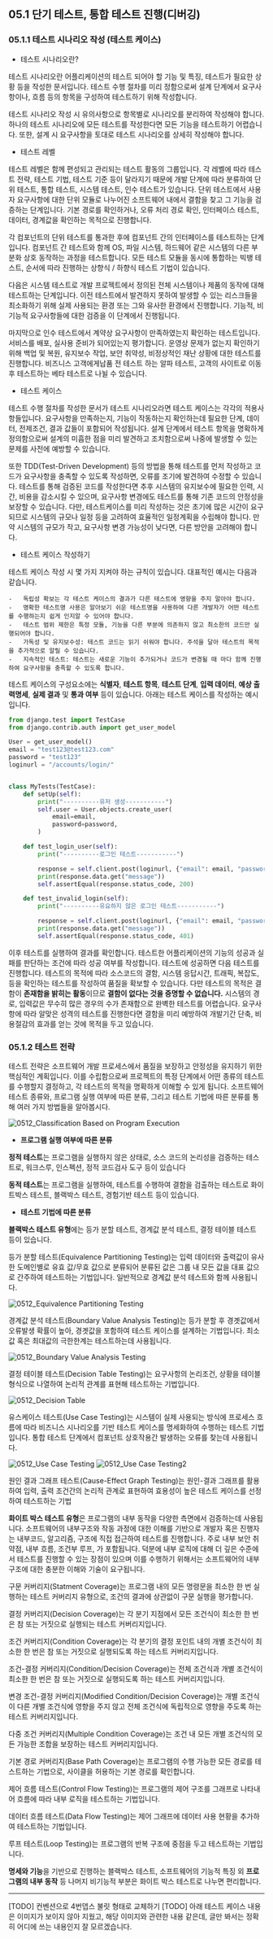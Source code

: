## 05.1 단기 테스트, 통합 테스트 진행(디버깅)

### 05.1.1 테스트 시나리오 작성 (테스트 케이스)



- 테스트 시나리오란?

테스트 시나리오란 어플리케이션의 테스트 되어야 할 기능 및 특징, 테스트가 필요한 상황 등을 작성한 문서입니다. 테스트 수행 절차를 미리 정함으로써 설계 단계에서 요구사항이나, 흐름 등의 항목을 구성하여 테스트하기 위해 작성합니다.

테스트 시나리오 작성 시 유의사항으로 항목별로 시나리오를 분리하여 작성해야 합니다. 하나의 테스트 시나리오에 모든 테스트를 작성한다면 모든 기능을 테스트하기 어렵습니다. 또한, 설계 시 요구사항을 토대로 테스트 시나리오를 상세히 작성해야 합니다.

- 테스트 레벨

테스트 레벨은 함께 편성되고 관리되는 테스트 활동의 그룹입니다. 각 레벨에 따라 테스트 전략, 테스트 기법, 테스트 기준 등이 달라지기 때문에 개발 단계에 따라 분류하여 단위 테스트, 통합 테스트, 시스템 테스트, 인수 테스트가 있습니다. 단위 테스트에서 사용자 요구사항에 대한 단위 모듈로 나누어진 소프트웨어 내에서 결함을 찾고 그 기능을 검증하는 단계입니다. 기본 경로를 확인하거나, 오류 처리 경로 확인, 인터페이스 테스트, 데이터, 경계값을 확인하는 목적으로 진행합니다.  

각 컴포넌트의 단위 테스트를 통과한 후에 컴포넌트 간의 인터페이스를 테스트하는 단계입니다. 컴포넌트 간 테스트와 함께 OS, 파일 시스템, 하드웨어 같은 시스템의 다른 부분화 상호 동작하는 과정을 테스트합니다. 모든 테스트 모듈을 동시에 통합하는 빅뱅 테스트, 순서에 따라 진행하는 상향식 / 하향식 테스트 기법이 있습니다.  

다음은 시스템 테스트로 개발 프로젝트에서 정의된 전체 시스템이나 제품의 동작에 대해 테스트하는 단계입니다. 이전 테스트에서 발견하지 못하여 발생할 수 있는 리스크들을 최소화하기 위해 실제 사용되는 환경 또는 그와 유사한 환경에서 진행합니다. 기능적, 비기능적 요구사항들에 대한 검증을 이 단계에서 진행됩니다.  

마지막으로 인수 테스트에서 계약상 요구사항이 만족하였는지 확인하는 테스트입니다. 서비스를 배포, 실사용 준비가 되어있는지 평가합니다. 운영상 문제가 없는지 확인하기 위해 백업 및 복원, 유지보수 작업, 보안 취약성, 비정상적인 재난 상황에 대한 테스트를 진행합니다. 비즈니스 고객에게납품 전 테스트 하는 알파 테스트, 고객의 사이트로 이동 후 테스트하는 베타 테스트로 나뉠 수 있습니다.

- 테스트 케이스

테스트 수행 절차를 작성한 문서가 테스트 시나리오라면 테스트 케이스는 각각의 적용사항들입니다. 요구사항을 만족하는지, 기능이 작동하는지 확인하는데 필요한 단계, 데이터, 전제조건, 결과 값들이 포함되어 작성됩니다. 설계 단계에서 테스트 항목을 명확하게 정의함으로써 설계의 미흡한 점을 미리 발견하고 조치함으로써 나중에 발생할 수 있는 문제를 사전에 예방할 수 있습니다.  

또한 TDD(Test-Driven Development) 등의 방법을 통해 테스트를 먼저 작성하고 코드가 요구사항을 충족할 수 있도록 작성하면, 오류를 조기에 발견하여 수정할 수 있습니다. 테스트를 통해 검증된 코드를 작성한다면 추후 시스템의 유지보수에 필요한 인력, 시간, 비용을 감소시킬 수 있으며, 요구사항 변경에도 테스트를 통해 기존 코드의 안정성을 보장할 수 있습니다. 다만, 테스트케이스를 미리 작성하는 것은 초기에 많은 시간이 요구되므로 시스템의 규모나 일정 등을 고려하여 효율적인 일정계획을 수립해야 합니다. 만약 시스템의 규모가 작고, 요구사항 변경 가능성이 낮다면, 다른 방안을 고려해야 합니다.

- 테스트 케이스 작성하기

테스트 케이스 작성 시 몇 가지 지켜야 하는 규칙이 있습니다. 대표적인 예시는 다음과 같습니다.

```
-   독립성 확보는 각 테스트 케이스의 결과가 다른 테스트에 영향을 주지 말아야 합니다.
-   명확한 테스트명 사용은 알아보기 쉬운 테스트명을 사용하여 다른 개발자가 어떤 테스트를 수행하는지 쉽게 인지알 수 있어야 합니다.
-   테스트 범위 제한은 특정 모듈, 기능을 다른 부분에 의존하지 않고 최소한의 코드만 실행되어야 합니다.
-   가독성 및 유지보수성: 테스트 코드는 읽기 쉬워야 합니다. 주석을 달아 테스트의 목적을 추가적으로 알릴 수 있습니다.
-   지속적인 테스트: 테스트는 새로운 기능이 추가되거나 코드가 변경될 때 마다 함께 진행하여 요구사항을 충족할 수 있도록 합니다.
```

테스트 케이스의 구성요소에는 **식별자**, **테스트 항목**, **테스트 단계**, **입력 데이터**, **예상 출력명세**, **실제 결과** 및 **통과 여부** 등이 있습니다. 아래는 테스트 케이스를 작성하는 예시입니다.

```python
from django.test import TestCase
from django.contrib.auth import get_user_model

User = get_user_model()
email = "test123@test123.com"
password = "test123"
loginurl = "/accounts/login/"


class MyTests(TestCase):
    def setUp(self):
        print("----------유저 생성-----------")
        self.user = User.objects.create_user(
            email=email,
            password=password,
        )

    def test_login_user(self):
        print("----------로그인 테스트-----------")

        response = self.client.post(loginurl, {"email": email, "password": password})
        print(response.data.get("message"))
        self.assertEqual(response.status_code, 200)

    def test_invalid_login(self):
        print("----------유요하지 않은 로그인 테스트-----------")

        response = self.client.post(loginurl, {"email": email, "password": "tste123"})
        print(response.data.get("message"))
        self.assertEqual(response.status_code, 401)
```

이후 테스트를 실행하여 결과를 확인합니다. 테스트한 어플리케이션의 기능의 성공과 실패를 판단하는 조건에 따라 성공 여부를 작성합니다. 테스트에 성공하면 다음 테스트를 진행합니다. 테스트의 목적에 따라 소스코드의 결함, 시스템 응답시간, 트래픽, 복잡도, 등을 확인하는 테스트를 작성하여 품질을 확보할 수 있습니다. 다만 테스트의 목적은 결함이 **존재함을 밝히는 활동**이므로 **결함이 없다는 것을 증명할 수 없습니다.** 시스템의 경로, 입력값은 무수히 많은 경우의 수가 존재함으로 완벽한 테스트를 어렵습니다. 요구사항에 따라 알맞은 성격의 테스트를 진행한다면 결함을 미리 예방하여 개발기간 단축, 비용절감의 효과를 얻는 것에 목적을 두고 있습니다.

### 05.1.2 테스트 전략

테스트 전략은 소프트웨어 개발 프로세스에서 품질을 보장하고 안정성을 유지하기 위한 핵심적인 계획입니다. 이를 수립함으로써 프로젝트의 특정 단계에서 어떤 종류의 테스트를 수행할지 결정하고, 각 테스트의 목적을 명확하게 이해할 수 있게 됩니다. 소프트웨어 테스트 종류와, 프로그램 실행 여부에 따른 분류, 그리고 테스트 기법에 따른 분류를 통해 여러 가지 방법들을 알아봅시다.

![0512_Classification Based on Program Execution](https://github.com/I-always-have-a-plan/ialwayshaveaplan/blob/write/image/0512_Classification%20Based%20on%20Program%20Execution.png?raw=true)

- **프로그램 실행 여부에 따른 분류**

**정적 테스트**는 프로그램을 실행하지 않은 상태로, 소스 코드의 논리성을 검증하는 테스트로, 워크스루, 인스펙션, 정적 코드검사 도구 등이 있습니다

**동적 테스트**는 프로그램을 실행하여, 테스트를 수행하여 결함을 검출하는 테스트로  화이트박스 테스트, 블랙박스 테스트, 경험기반 테스트 등이 있습니다.

- **테스트 기법에 따른 분류**

**블랙박스 테스트 유형**에는 등가 분할 테스트, 경계값 분석 테스트, 결정 테이블 테스트 등이 있습니다.

등가 분할 테스트(Equivalence Partitioning Testing)는 입력 데이터와 출력값이 유사한 도메인별로 유효 값/무효 값으로 분류되어 분류된 값은 그룹 내 모든 값을 대표 값으로 간주하여 테스트하는 기법입니다. 일반적으로 경계값 분석 테스트와 함께 사용됩니다.

![0512_Equivalence Partitioning Testing](https://github.com/I-always-have-a-plan/ialwayshaveaplan/blob/write/image/0512_Equivalence%20Partitioning%20Testing.png?raw=true)

경계값 분석 테스트(Boundary Value Analysis Testing)는 등가 분할 후 경곗값에서 오류발생 확률이 높아, 경곗값을 포함하여 테스트 케이스를 설계하는 기법입니다. 최소값 혹은 최대값의 극한한계는 테스트하는데 사용됩니다.

![0512_Boundary Value Analysis Testing](https://github.com/I-always-have-a-plan/ialwayshaveaplan/blob/write/image/0512_Boundary%20Value%20Analysis%20Testing.png?raw=true)

결정 테이블 테스트(Decision Table Testing)는 요구사항의 논리조건, 상황을 테이블 형식으로 나열하여 논리적 관계를 표현해 테스트하는 기법입니다.

![0512_Decision Table](https://github.com/I-always-have-a-plan/ialwayshaveaplan/blob/write/image/0512_Decision%20Table.png?raw=true)

유스케이스 테스트(Use Case Testing)는 시스템이 실제 사용되는 방식에 프로세스 흐름에 따라 비즈니스 시나리오를 기반 테스트 케이스를 명세화하여 수행하는 테스트 기법입니다. 통합 테스트 단계에서 컴포넌트 상호작용간 발생하는 오류를 찾는데 사용됩니다.

![0512_Use Case Testing](https://github.com/I-always-have-a-plan/ialwayshaveaplan/blob/write/image/0512_Use%20Case%20Testing.png?raw=true)
![0512_Use Case Testing2](https://github.com/I-always-have-a-plan/ialwayshaveaplan/blob/write/image/0512_Use%20Case%20Testing2.png?raw=true)

원인 결과 그래프 테스트(Cause-Effect Graph Testing)는 원인-결과 그래프를 활용하여 입력, 출력 조건간의 논리적 관계로 표현하여 효용성이 높은 테스트 케이스를 선정하여 테스트하는 기법

**화이트 박스 테스트 유형**은 프로그램의 내부 동작을 다양한 측면에서 검증하는데 사용됩니다. 소프트웨어의 내부구조와 작동 과정에 대한 이해를 기반으로 개발자 혹은 진행자는 내부코드, 알고리즘, 구조에 직접 접근하여 테스트를 진행합니다. 주로 내부 보안 취약점, 내부 흐름, 조건부 루프, 가 포함됩니다. 덕분에 내부 로직에 대해 더 깊은 수준에서 테스트를 진행할 수 있는 장점이 있으며 이를 수행하기 위해서는 소프트웨어의 내부 구조에 대한 충분한 이해와 기술이 요구됩니다.

구문 커버리지(Statment Coverage)는 프로그램 내의 모든 명령문을 최소한 한 번 실행하는 테스트 커버리지 유형으로, 조건의 결과에 상관없이 구문 실행을 평가합니다.

결정 커버리지(Decision Coverage)는 각 분기 지점에서 모든 조건식이 최소한 한 번은 참 또는 거짓으로 실행되는 테스트 커버리지입니다.

조건 커버리지(Condition Coverage)는 각 분기의 결정 포인트 내의 개별 조건식이 최소한 한 번은 참 또는 거짓으로 실행되도록 하는 테스트 커버리지입니다.

조건-결정 커버리지(Condition/Decision Coverage)는 전체 조건식과 개별 조건식이 최소한 한 번은 참 또는 거짓으로 실행되도록 하는 테스트 커버리지입니다.

변경 조건-결정 커버리지(Modified Condition/Decision Coverage)는 개별 조건식이 다른 개별 조건식에 영향을 주지 않고 전체 조건식에 독립적으로 영향을 주도록 하는 테스트 커버리지입니다.

다중 조건 커버리지(Multiple Condition Coverage)는 조건 내 모든 개별 조건식의 모든 가능한 조합을 보장하는 테스트 커버리지입니다.

기본 경로 커버리지(Base Path Coverage)는 프로그램의 수행 가능한 모든 경로를 테스트하는 기법으로, 사이클을 허용하는 기본 경로를 확인합니다.

제어 흐름 테스트(Control Flow Testing)는 프로그램의 제어 구조를 그래프로 나타내어 흐름에 따라 내부 로직을 테스트하는 기법입니다.

데이터 흐름 테스트(Data Flow Testing)는 제어 그래프에 데이터 사용 현황을 추가하여 테스트하는 기법입니다.

루프 테스트(Loop Testing)는 프로그램의 반복 구조에 중점을 두고 테스트하는 기법입니다.

**명세와 기능**을 기반으로 진행하는 블랙박스 테스트, 소프트웨어의 기능적 특징 외 **프로그램의 내부 동작** 등 나머지 비기능적 부분은 화이트 박스 테스트로 나누면 편리합니다.

---
[TODO] 컨벤션으로 4번뎁스 불릿 형태로 교체하기
[TODO] 아래 테스트 케이스 내용은 이미지가 보이지 않아 지웠고, 해당 이미지와 관련한 내용 같은데, 글만 봐서는 정확히 어디에 쓰는 내용인지 잘 모르겠습니다.
